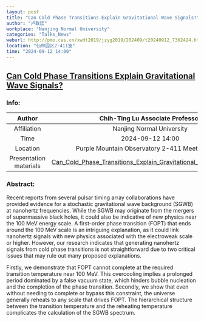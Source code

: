 ```yaml
---
layout: post
title: "Can Cold Phase Transitions Explain Gravitational Wave Signals?"
author: "卢致廷"
workplace: "Nanjing Normal University"
categories: "Talks_News"
weburl: http://pmo.cas.cn/xwdt2019/jzyg2019/202409/t20240912_7362424.html
location: "仙林园区2-411室"
time: "2024-09-12 14:00"
---
```


## [Can Cold Phase Transitions Explain Gravitational Wave Signals?](https://pmo.cas.cn/xwdt2019/jzyg2019/202405/t20240514_7159391.html)

### Info:


|Author  | Chih-Ting Lu Associate Professor|
|:--:|:--:|
|Affiliation|Nanjing Normal University|
|Time    | 2024-09-12 14:00 |
|Location| Purple Mountain Observatory 2-411 Meeting Room|
|Presentation materials|[Can_Cold_Phase_Transitions_Explain_Gravitational_Wave_Signals.pdf](https://pan.cstcloud.cn/web/view_iframe.html?fid=1596400689217556&shareId=p6I10wLTM4)|


### Abstract:
Recent reports from several pulsar timing array collaborations have provided evidence for a stochastic gravitational wave background (SGWB) at nanohertz frequencies. While the SGWB may originate from the mergers of supermassive black holes, it could also be indicative of new physics near the 100 MeV energy scale. A first-order phase transition (FOPT) that ends around the 100 MeV scale is an intriguing explanation, as it could link nanohertz signals with new physics associated with the electroweak scale or higher. However, our research indicates that generating nanohertz signals from cold phase transitions is not straightforward due to two critical issues that may rule out many proposed explanations. 

Firstly, we demonstrate that FOPT cannot complete at the required transition temperature near 100 MeV. This overcooling implies a prolonged period dominated by a false vacuum state, which hinders bubble nucleation and the completion of the phase transition. Secondly, we show that even without needing to complete or bypass this constraint, the universe generally reheats to any scale that drives FOPT. The hierarchical structure between the transition temperature and the reheating temperature complicates the calculation of the SGWB spectrum.
